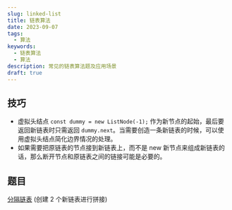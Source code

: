 ```yaml
---
slug: linked-list
title: 链表算法
date: 2023-09-07
tags:
  - 算法
keywords:
  - 链表算法
  - 算法
description: 常见的链表算法题及应用场景
draft: true
---
```


## 技巧

- 虚拟头结点 `const dummy = new ListNode(-1);` 作为新节点的起始，最后要返回新链表时只需返回 `dummy.next`。当需要创造一条新链表的时候，可以使用虚拟头结点简化边界情况的处理。
- 如果需要把原链表的节点接到新链表上，而不是 new 新节点来组成新链表的话，那么断开节点和原链表之间的链接可能是必要的。

## 题目

[分隔链表](https://leetcode.cn/problems/partition-list/description/) (创建 2 个新链表进行拼接)
